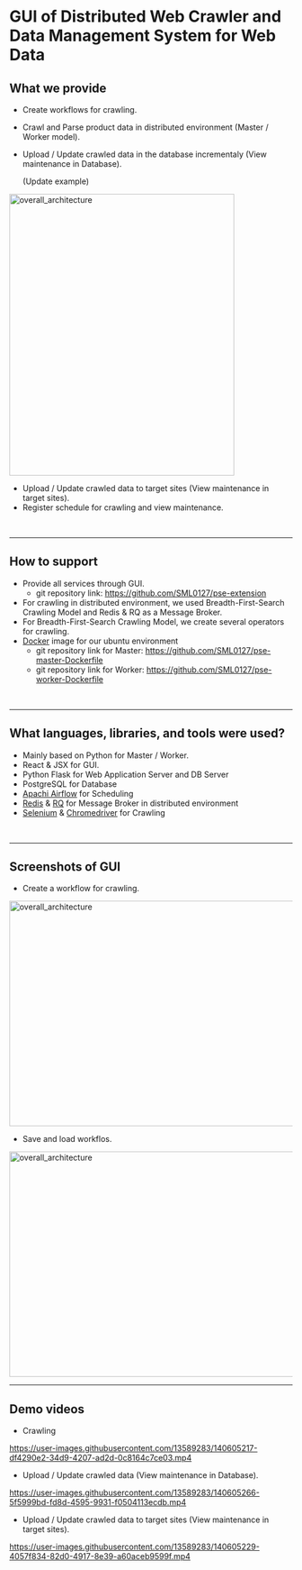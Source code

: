 # GUI of Distributed Web Crawler and Data Management System for Web Data 


## What we provide
- Create workflows for crawling.
- Crawl and Parse product data in distributed environment (Master / Worker model).
- Upload / Update crawled data in the database incrementaly (View maintenance in Database).

   (Update example)
<img width="400" height="500" alt="overall_architecture" src="https://user-images.githubusercontent.com/13589283/140600455-fc2c143e-9d12-4c8c-984f-e1d9b082c9fb.jpg">

- Upload / Update crawled data to target sites (View maintenance in target sites).
- Register schedule for crawling and view maintenance.

<br>

------------
## How to support
- Provide all services through GUI.
   - git repository link: https://github.com/SML0127/pse-extension
- For crawling in distributed environment, we used Breadth-First-Search Crawling Model and Redis & RQ as a Message Broker.
- For Breadth-First-Search Crawling Model, we create several operators for crawling.
- [Docker](https://www.docker.com/) image for our ubuntu environment
   - git repository link for Master: https://github.com/SML0127/pse-master-Dockerfile
   - git repository link for Worker: https://github.com/SML0127/pse-worker-Dockerfile

<br>

------------
## What languages, libraries, and tools were used?
- Mainly based on Python for Master / Worker.
- React & JSX for GUI.
- Python Flask for Web Application Server and DB Server
- PostgreSQL for Database
- [Apachi Airflow](https://airflow.apache.org/) for Scheduling
- [Redis](https://redis.io/) & [RQ](https://python-rq.org/) for Message Broker in distributed environment
- [Selenium](https://www.selenium.dev/) & [Chromedriver](https://chromedriver.chromium.org/downloads) for Crawling

<br>

------------
## Screenshots of GUI
- Create a workflow for crawling.
<img width="1635" height="400" alt="overall_architecture" src="https://user-images.githubusercontent.com/13589283/140605666-554aa847-a258-4a81-bf9d-31994bb48a26.png">

- Save and load workflos.
<img width="1635" height="400" alt="overall_architecture" src="https://user-images.githubusercontent.com/13589283/140605668-54f0635d-8618-40a3-90be-72db7bd4c79d.png">

<br>

------------
## Demo videos
- Crawling


https://user-images.githubusercontent.com/13589283/140605217-df4290e2-34d9-4207-ad2d-0c8164c7ce03.mp4


- Upload / Update crawled data (View maintenance in Database).


https://user-images.githubusercontent.com/13589283/140605266-5f5999bd-fd8d-4595-9931-f0504113ecdb.mp4



- Upload / Update crawled data to target sites (View maintenance in target sites).

https://user-images.githubusercontent.com/13589283/140605229-4057f834-82d0-4917-8e39-a60aceb9599f.mp4




